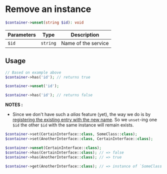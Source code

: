 # Remove an instance

```php
$container->unset(string $id): void
```

| Parameters | Type | Description |
| --- | --- | --- |
| `$id` | `string` | Name of the service |

## Usage

```php
// Based on example above
$container->has('id'); // returns true

$container->unset('id');

$container->has('id'); // returns false
```

**NOTES :**

- Since we don't have such a _alias_ feature (yet), the way we do is by [registering the existing entry with the new name](Registering-an-instance#3-use-existing-entry-as-an-alias). So we `unset`-ing one `$id` the other `$id` with the same instance will remain exists.

```php
$container->set(CertainInterface::class, SomeClass::class);
$container->set(AnotherInterface::class, CertainInterface::class);

$container->unset(CertainInterface::class);
$container->has(CertainInterface::class); // => false
$container->has(AnotherInterface::class); // => true

$container->get(AnotherInterface::class); // => instance of `SomeClass`
```
